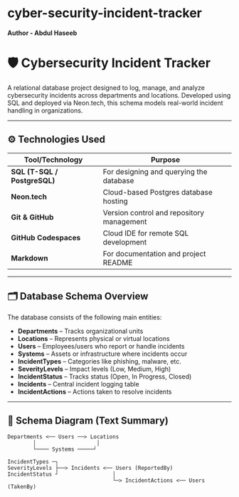 # cyber-security-incident-tracker
**Author - Abdul Haseeb**
# 🛡️ Cybersecurity Incident Tracker

A relational database project designed to log, manage, and analyze cybersecurity incidents across departments and locations. Developed using SQL and deployed via Neon.tech, this schema models real-world incident handling in organizations.

---

## ⚙️ Technologies Used

| Tool/Technology     | Purpose                                    |
|---------------------|--------------------------------------------|
| **SQL (T-SQL / PostgreSQL)** | For designing and querying the database       |
| **Neon.tech**        | Cloud-based Postgres database hosting     |
| **Git & GitHub**     | Version control and repository management |
| **GitHub Codespaces**| Cloud IDE for remote SQL development      |
| **Markdown**         | For documentation and project README      |

---

## 🗂️ Database Schema Overview

The database consists of the following main entities:

- **Departments** – Tracks organizational units  
- **Locations** – Represents physical or virtual locations  
- **Users** – Employees/users who report or handle incidents  
- **Systems** – Assets or infrastructure where incidents occur  
- **IncidentTypes** – Categories like phishing, malware, etc.  
- **SeverityLevels** – Impact levels (Low, Medium, High)  
- **IncidentStatus** – Tracks status (Open, In Progress, Closed)  
- **Incidents** – Central incident logging table  
- **IncidentActions** – Actions taken to resolve incidents  

---

## 🧱 Schema Diagram (Text Summary)

```plaintext
Departments <── Users ──> Locations
        │                   │
        └──── Systems ─────┘

IncidentTypes ─┐
SeverityLevels ├──> Incidents <── Users (ReportedBy)
IncidentStatus ┘                 │
                                 └─> IncidentActions <── Users (TakenBy)
